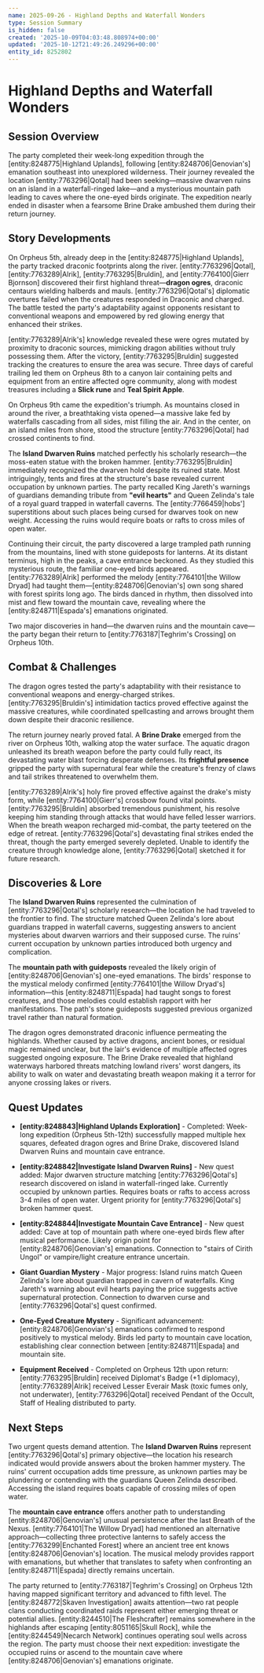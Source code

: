 ```yaml
---
name: 2025-09-26 - Highland Depths and Waterfall Wonders
type: Session Summary
is_hidden: false
created: '2025-10-09T04:03:48.808974+00:00'
updated: '2025-10-12T21:49:26.249296+00:00'
entity_id: 8252802
---
```


# Highland Depths and Waterfall Wonders

## Session Overview

The party completed their week-long expedition through the [entity:8248775|Highland Uplands], following [entity:8248706|Genovian's] emanation southeast into unexplored wilderness. Their journey revealed the location [entity:7763296|Qotal] had been seeking—massive dwarven ruins on an island in a waterfall-ringed lake—and a mysterious mountain path leading to caves where the one-eyed birds originate. The expedition nearly ended in disaster when a fearsome Brine Drake ambushed them during their return journey.

## Story Developments

On Orpheus 5th, already deep in the [entity:8248775|Highland Uplands], the party tracked draconic footprints along the river. [entity:7763296|Qotal], [entity:7763289|Alrik], [entity:7763295|Bruldin], and [entity:7764100|Gierr Bjornson] discovered their first highland threat—**dragon ogres**, draconic centaurs wielding halberds and mauls. [entity:7763296|Qotal's] diplomatic overtures failed when the creatures responded in Draconic and charged. The battle tested the party's adaptability against opponents resistant to conventional weapons and empowered by red glowing energy that enhanced their strikes.

[entity:7763289|Alrik's] knowledge revealed these were ogres mutated by proximity to draconic sources, mimicking dragon abilities without truly possessing them. After the victory, [entity:7763295|Bruldin] suggested tracking the creatures to ensure the area was secure. Three days of careful trailing led them on Orpheus 8th to a canyon lair containing pelts and equipment from an entire affected ogre community, along with modest treasures including a **Slick rune** and **Teal Spirit Apple**.

On Orpheus 9th came the expedition's triumph. As mountains closed in around the river, a breathtaking vista opened—a massive lake fed by waterfalls cascading from all sides, mist filling the air. And in the center, on an island miles from shore, stood the structure [entity:7763296|Qotal] had crossed continents to find.

The **Island Dwarven Ruins** matched perfectly his scholarly research—the moss-eaten statue with the broken hammer. [entity:7763295|Bruldin] immediately recognized the dwarven hold despite its ruined state. Most intriguingly, tents and fires at the structure's base revealed current occupation by unknown parties. The party recalled King Jareth's warnings of guardians demanding tribute from **"evil hearts"** and Queen Zelinda's tale of a royal guard trapped in waterfall caverns. The [entity:7766459|hobs'] superstitions about such places being cursed for dwarves took on new weight. Accessing the ruins would require boats or rafts to cross miles of open water.

Continuing their circuit, the party discovered a large trampled path running from the mountains, lined with stone guideposts for lanterns. At its distant terminus, high in the peaks, a cave entrance beckoned. As they studied this mysterious route, the familiar one-eyed birds appeared. [entity:7763289|Alrik] performed the melody [entity:7764101|the Willow Dryad] had taught them—[entity:8248706|Genovian's] own song shared with forest spirits long ago. The birds danced in rhythm, then dissolved into mist and flew toward the mountain cave, revealing where the [entity:8248711|Espada's] emanations originated.

Two major discoveries in hand—the dwarven ruins and the mountain cave—the party began their return to [entity:7763187|Teghrim's Crossing] on Orpheus 10th.

## Combat & Challenges

The dragon ogres tested the party's adaptability with their resistance to conventional weapons and energy-charged strikes. [entity:7763295|Bruldin's] intimidation tactics proved effective against the massive creatures, while coordinated spellcasting and arrows brought them down despite their draconic resilience.

The return journey nearly proved fatal. A **Brine Drake** emerged from the river on Orpheus 10th, walking atop the water surface. The aquatic dragon unleashed its breath weapon before the party could fully react, its devastating water blast forcing desperate defenses. Its **frightful presence** gripped the party with supernatural fear while the creature's frenzy of claws and tail strikes threatened to overwhelm them.

[entity:7763289|Alrik's] holy fire proved effective against the drake's misty form, while [entity:7764100|Gierr's] crossbow found vital points. [entity:7763295|Bruldin] absorbed tremendous punishment, his resolve keeping him standing through attacks that would have felled lesser warriors. When the breath weapon recharged mid-combat, the party teetered on the edge of retreat. [entity:7763296|Qotal's] devastating final strikes ended the threat, though the party emerged severely depleted. Unable to identify the creature through knowledge alone, [entity:7763296|Qotal] sketched it for future research.

## Discoveries & Lore

The **Island Dwarven Ruins** represented the culmination of [entity:7763296|Qotal's] scholarly research—the location he had traveled to the frontier to find. The structure matched Queen Zelinda's lore about guardians trapped in waterfall caverns, suggesting answers to ancient mysteries about dwarven warriors and their supposed curse. The ruins' current occupation by unknown parties introduced both urgency and complication.

The **mountain path with guideposts** revealed the likely origin of [entity:8248706|Genovian's] one-eyed emanations. The birds' response to the mystical melody confirmed [entity:7764101|the Willow Dryad's] information—this [entity:8248711|Espada] had taught songs to forest creatures, and those melodies could establish rapport with her manifestations. The path's stone guideposts suggested previous organized travel rather than natural formation.

The dragon ogres demonstrated draconic influence permeating the highlands. Whether caused by active dragons, ancient bones, or residual magic remained unclear, but the lair's evidence of multiple affected ogres suggested ongoing exposure. The Brine Drake revealed that highland waterways harbored threats matching lowland rivers' worst dangers, its ability to walk on water and devastating breath weapon making it a terror for anyone crossing lakes or rivers.

## Quest Updates

- **[entity:8248843|Highland Uplands Exploration]** - Completed: Week-long expedition (Orpheus 5th-12th) successfully mapped multiple hex squares, defeated dragon ogres and Brine Drake, discovered Island Dwarven Ruins and mountain cave entrance.

- **[entity:8248842|Investigate Island Dwarven Ruins]** - New quest added: Major dwarven structure matching [entity:7763296|Qotal's] research discovered on island in waterfall-ringed lake. Currently occupied by unknown parties. Requires boats or rafts to access across 3-4 miles of open water. Urgent priority for [entity:7763296|Qotal's] broken hammer quest.

- **[entity:8248844|Investigate Mountain Cave Entrance]** - New quest added: Cave at top of mountain path where one-eyed birds flew after musical performance. Likely origin point for [entity:8248706|Genovian's] emanations. Connection to "stairs of Cirith Ungol" or vampire/light creature entrance uncertain.

- **Giant Guardian Mystery** - Major progress: Island ruins match Queen Zelinda's lore about guardian trapped in cavern of waterfalls. King Jareth's warning about evil hearts paying the price suggests active supernatural protection. Connection to dwarven curse and [entity:7763296|Qotal's] quest confirmed.

- **One-Eyed Creature Mystery** - Significant advancement: [entity:8248706|Genovian's] emanations confirmed to respond positively to mystical melody. Birds led party to mountain cave location, establishing clear connection between [entity:8248711|Espada] and mountain site.

- **Equipment Received** - Completed on Orpheus 12th upon return: [entity:7763295|Bruldin] received Diplomat's Badge (+1 diplomacy), [entity:7763289|Alrik] received Lesser Everair Mask (toxic fumes only, not underwater), [entity:7763296|Qotal] received Pendant of the Occult, Staff of Healing distributed to party.

## Next Steps

Two urgent quests demand attention. The **Island Dwarven Ruins** represent [entity:7763296|Qotal's] primary objective—the location his research indicated would provide answers about the broken hammer mystery. The ruins' current occupation adds time pressure, as unknown parties may be plundering or contending with the guardians Queen Zelinda described. Accessing the island requires boats capable of crossing miles of open water.

The **mountain cave entrance** offers another path to understanding [entity:8248706|Genovian's] unusual persistence after the last Breath of the Nexus. [entity:7764101|The Willow Dryad] had mentioned an alternative approach—collecting three protective lanterns to safely access the [entity:7763299|Enchanted Forest] where an ancient tree ent knows [entity:8248706|Genovian's] location. The musical melody provides rapport with emanations, but whether that translates to safety when confronting an [entity:8248711|Espada] directly remains uncertain.

The party returned to [entity:7763187|Teghrim's Crossing] on Orpheus 12th having mapped significant territory and advanced to fifth level. The [entity:8248772|Skaven Investigation] awaits attention—two rat people clans conducting coordinated raids represent either emerging threat or potential allies. [entity:8244510|The Fleshcrafter] remains somewhere in the highlands after escaping [entity:8051165|Skull Rock], while the [entity:8244549|Necarch Network] continues operating soul wells across the region. The party must choose their next expedition: investigate the occupied ruins or ascend to the mountain cave where [entity:8248706|Genovian's] emanations originate.

